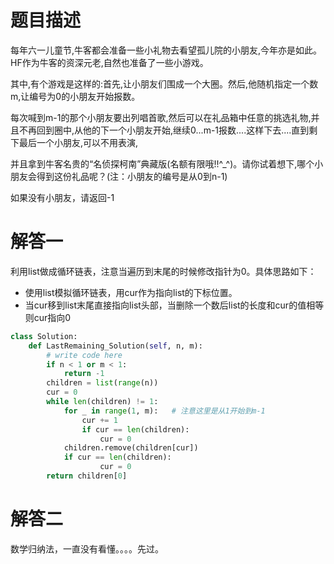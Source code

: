 # 题目描述

每年六一儿童节,牛客都会准备一些小礼物去看望孤儿院的小朋友,今年亦是如此。HF作为牛客的资深元老,自然也准备了一些小游戏。

其中,有个游戏是这样的:首先,让小朋友们围成一个大圈。然后,他随机指定一个数m,让编号为0的小朋友开始报数。

每次喊到m-1的那个小朋友要出列唱首歌,然后可以在礼品箱中任意的挑选礼物,并且不再回到圈中,从他的下一个小朋友开始,继续0...m-1报数....这样下去....直到剩下最后一个小朋友,可以不用表演,

并且拿到牛客名贵的“名侦探柯南”典藏版(名额有限哦!!^_^)。请你试着想下,哪个小朋友会得到这份礼品呢？(注：小朋友的编号是从0到n-1)

如果没有小朋友，请返回-1

# 解答一

利用list做成循环链表，注意当遍历到末尾的时候修改指针为0。具体思路如下：
* 使用list模拟循环链表，用cur作为指向list的下标位置。
* 当cur移到list末尾直接指向list头部，当删除一个数后list的长度和cur的值相等则cur指向0

```python
class Solution:
    def LastRemaining_Solution(self, n, m):
        # write code here
        if n < 1 or m < 1:
            return -1
        children = list(range(n))
        cur = 0
        while len(children) != 1:
            for _ in range(1, m):   # 注意这里是从1开始到m-1
                cur += 1
                if cur == len(children):
                    cur = 0
            children.remove(children[cur])
            if cur == len(children):
                    cur = 0
        return children[0]
```

# 解答二

数学归纳法，一直没有看懂。。。。先过。

